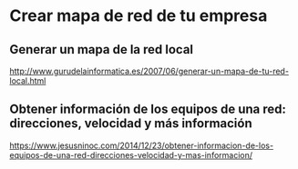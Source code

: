 # Crear mapa de red de tu empresa

## Generar un mapa de la red local
http://www.gurudelainformatica.es/2007/06/generar-un-mapa-de-tu-red-local.html

## Obtener información de los equipos de una red: direcciones, velocidad y más información
https://www.jesusninoc.com/2014/12/23/obtener-informacion-de-los-equipos-de-una-red-direcciones-velocidad-y-mas-informacion/
